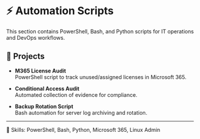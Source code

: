 # ⚡ Automation Scripts

This section contains PowerShell, Bash, and Python scripts for IT operations and DevOps workflows.

## 🔹 Projects
- **M365 License Audit**  
  PowerShell script to track unused/assigned licenses in Microsoft 365.

- **Conditional Access Audit**  
  Automated collection of evidence for compliance.

- **Backup Rotation Script**  
  Bash automation for server log archiving and rotation.

---

📌 Skills: PowerShell, Bash, Python, Microsoft 365, Linux Admin

